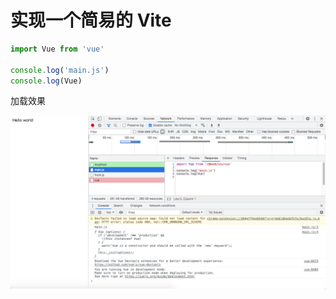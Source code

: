 # 实现一个简易的 Vite

```js
import Vue from 'vue'

console.log('main.js')
console.log(Vue)
```

加载效果

![show](toy-vite-show.png)
